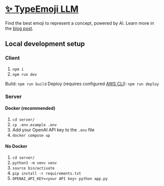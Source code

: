 # [✨ TypeEmoji LLM](https://typeemoji.com/)

Find the best emoji to represent a concept, powered by AI. Learn more in the [blog post](https://harrisonliddiard.com/project/typeemoji-llm/).

## Local development setup

### Client

1. `npm i`
2. `npm run dev`

Build: `npm run build`
Deploy (requires configured [AWS CLI](https://aws.amazon.com/cli/)): `npm run deploy`

### Server

#### Docker (recommended)

1. `cd server/`
2. `cp .env.example .env`
3. Add your OpenAI API key to the `.env` file
4. `docker compose up`

#### No Docker

1. `cd server/`
2. `python3 -m venv venv`
3. `source bin/activate`
4. `pip install -r requirements.txt`
5. `OPENAI_API_KEY=<your API key> python app.py`
